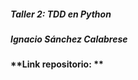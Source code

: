 ##### **Taller 2: TDD en Python**

##### **Ignacio Sánchez Calabrese**

#### **Link repositorio: **
  

